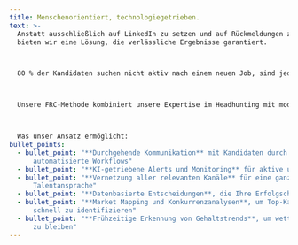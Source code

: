 ```yaml
---
title: Menschenorientiert, technologiegetrieben.
text: >-
  Anstatt ausschließlich auf LinkedIn zu setzen und auf Rückmeldungen zu hoffen,
  bieten wir eine Lösung, die verlässliche Ergebnisse garantiert.



  80 % der Kandidaten suchen nicht aktiv nach einem neuen Job, sind jedoch offen für einen Wechsel, wenn das Angebot besser zu ihren Bedürfnissen, der Zeitpunkt stimmt und es sie über die richtige Person erreicht.



  Unsere FRC-Methode kombiniert unsere Expertise im Headhunting mit modernster Technologie und KI, um nicht nur exklusive Talente für Sie zu finden, sondern Ihre offene Position schneller zu besetzen als Ihre Konkurrenz.



  Was unser Ansatz ermöglicht:
bullet_points:
  - bullet_point: "**Durchgehende Kommunikation** mit Kandidaten durch
      automatisierte Workflows"
  - bullet_point: "**KI-getriebene Alerts und Monitoring** für aktive und passive Kandidaten"
  - bullet_point: "**Vernetzung aller relevanten Kanäle** für eine ganzheitliche
      Talentansprache"
  - bullet_point: "**Datenbasierte Entscheidungen**, die Ihre Erfolgschancen maximieren"
  - bullet_point: "**Market Mapping und Konkurrenzanalysen**, um Top-Kandidaten
      schnell zu identifizieren"
  - bullet_point: "**Frühzeitige Erkennung von Gehaltstrends**, um wettbewerbsfähig
      zu bleiben"
---
```

